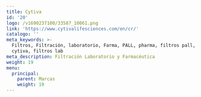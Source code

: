 ```yaml
---
title: Cytiva
id: '20'
logo: /v1690237100/33587_10061.png
link: 'https://www.cytivalifesciences.com/en/cr/'
catalogo: ''
meta_keywords: >-
  Filtros, Filtración, laboratorio, Farma, PALL, pharma, filtros pall, filtros
  cytiva, filtros lab
meta_description: Filtración Laboratorio y Farmacéutica
weight: 19
menu:
  principal:
    parent: Marcas
    weight: 19
---
```

